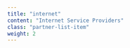 ```yaml
---
title: "internet"
content: "Internet Service Providers"
class: "partner-list-item"
weight: 2
---
```

